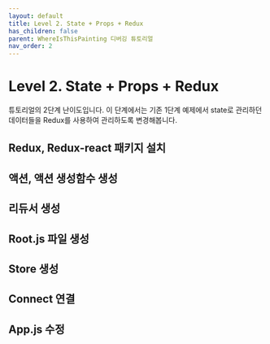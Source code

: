 ```yaml
---
layout: default
title: Level 2. State + Props + Redux
has_children: false
parent: WhereIsThisPainting 디버깅 튜토리얼
nav_order: 2
---
```




# Level 2. State + Props + Redux

튜토리얼의 2단계 난이도입니다. 이 단계에서는 기존 1단계 예제에서 state로 관리하던 데이터들을 Redux를 사용하여 관리하도록 변경해봅니다.



## Redux, Redux-react 패키지 설치

## 액션, 액션 생성함수 생성

## 리듀서 생성

## Root.js 파일 생성

## Store 생성 

## Connect 연결

## App.js 수정